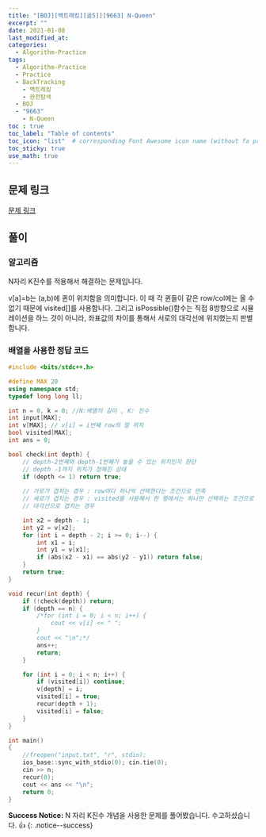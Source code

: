 ```yaml
---
title: "[BOJ][백트래킹][골5]][9663] N-Queen"
excerpt: ""
date: 2021-01-08
last_modified_at: 
categories:
  - Algorithm-Practice
tags:
  - Algorithm-Practice
  - Practice
  - BackTracking
	- 백트래킹
	- 완전탐색
  - BOJ
  - "9663"
	- N-Queen
toc : true
toc_label: "Table of contents"
toc_icon: "list"  # corresponding Font Awesome icon name (without fa prefix)
toc_sticky: true
use_math: true
---
```


## 문제 링크

[문제 링크](boj.kr/9663)  

##  풀이

### 알고리즘

N자리 K진수를 적용해서 해결하는 문제입니다.  

v[a]=b는 (a,b)에 퀸이 위치함을 의미합니다. 이 때 각 퀸들이 같은 row/col에는 올 수 없기 때문에 visited[]를 사용합니다. 그리고 isPossible()함수는 직접 8방향으로 시뮬레이션을 하느 것이 아니라, 좌표값의 차이를 통해서 서로의 대각선에 위치했는지 판별합니다. 


### 배열을 사용한 정답 코드

```cpp
#include <bits/stdc++.h>

#define MAX 20
using namespace std;
typedef long long ll;

int n = 0, k = 0; //N:배열의 길이 , K: 진수
int input[MAX];
int v[MAX]; // v[i] = i번째 row의 말 위치
bool visited[MAX];
int ans = 0;

bool check(int depth) {
	// depth-2번째와 depth-1번째가 놓을 수 있는 위치인지 판단
	// depth -1까지 위치가 정해진 상태
	if (depth <= 1) return true;
	
	// 가로가 겹치는 경우 : row마다 하나씩 선택한다는 조건으로 만족
	// 세로가 겹치는 경우 : visited를 사용해서 한 행에서는 하나만 선택하는 조건으로 만족
	// 대각선으로 겹치는 경우

	int x2 = depth - 1;
	int y2 = v[x2];
	for (int i = depth - 2; i >= 0; i--) {
		int x1 = i;
		int y1 = v[x1];
		if (abs(x2 - x1) == abs(y2 - y1)) return false;
	}
	return true;
}

void recur(int depth) {
	if (!check(depth)) return;
	if (depth == n) {
		/*for (int i = 0; i < n; i++) {
			cout << v[i] << " ";
		}
		cout << "\n";*/
		ans++;
		return;
	}

	for (int i = 0; i < n; i++) {
		if (visited[i]) continue;
		v[depth] = i;
		visited[i] = true;
		recur(depth + 1);
		visited[i] = false;
	}
}

int main()
{
	//freopen("input.txt", "r", stdin);
	ios_base::sync_with_stdio(0); cin.tie(0);
	cin >> n;
	recur(0);
	cout << ans << "\n";
	return 0;
}
```

**Success Notice:**
N 자리 K진수  개념을 사용한 문제를 풀어봤습니다. 수고하셨습니다. :+1:
{: .notice--success}